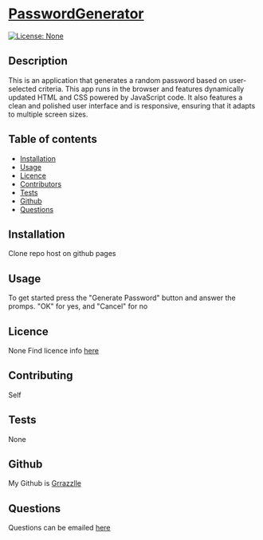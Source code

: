 
  # **[PasswordGenerator](http://github.com/Grrazzlle/PasswordGenerator)**
  
  [![License: None](https://img.shields.io/badge/License-None-blue.svg)](https://choosealicense.com/)

  ## Description

  This is an application that generates a random password based on user-selected criteria. This app runs in the browser and features dynamically updated HTML and CSS powered by JavaScript code. It also features a clean and polished user interface and is responsive, ensuring that it adapts to multiple screen sizes.

  ## Table of contents

  - [Installation](#Installation)
  - [Usage](#Usage)
  - [Licence](#Licence)
  - [Contributors](#Contributors)
  - [Tests](#Tests)
  - [Github](#Github)
  - [Questions](#Questions)

  ## Installation

  Clone repo host on github pages

  ## Usage

  To get started press the "Generate Password" button and answer the promps. "OK" for yes, and "Cancel" for no

  ## Licence

  None 
  Find licence info [here](https://choosealicense.com/)

  ## Contributing

  Self

  ## Tests

  None

  ## Github

  My Github is [Grrazzlle](https://github.com/Grrazzlle)

  ## Questions

  Questions can be emailed [here](mailto:Cel47@miami.edu)
